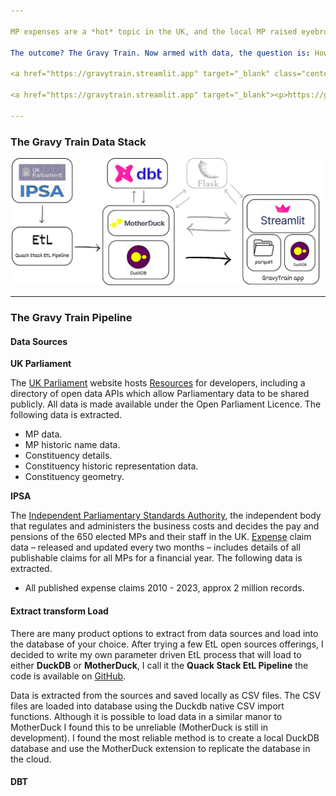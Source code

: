 ```yaml
--- 

MP expenses are a *hot* topic in the UK, and the local MP raised eyebrows  with large claims for rented accommodation, even though they live in a constituency close to London. This made me wonder if the outrage was justified.
                  
The outcome? The Gravy Train. Now armed with data, the question is: How does your MP's spending compare?

<a href="https://gravytrain.streamlit.app" target="_blank" class="center-align"><img src="images/GravyTrain_Screenshot.png" ></a>

<a href="https://gravytrain.streamlit.app" target="_blank"><p>https://gravytrain.streamlit.app</p></a>

---
```


<h3 class="light-blue-text darken-1">The Gravy Train Data Stack</h3>

<a href="/gravytrain.html" target="_blank"><img src="images/EtL.png" class=""></a>

---

<h3 class="light-blue-text darken-1">The Gravy Train Pipeline</h3>

#### Data Sources
**UK Parliament**

The [UK Parliament](https://www.parliament.uk/) website hosts [Resources](https://developer.parliament.uk) for developers, including a directory of open data APIs which allow Parliamentary data to be shared publicly. All data is made available under the Open Parliament Licence. The following data is extracted.

* MP data.
* MP historic name data.
* Constituency details.
* Constituency historic representation data.
* Constituency geometry.

**IPSA**

The [Independent Parliamentary Standards Authority](https://www.theipsa.org.uk/), the independent body that regulates and administers the business costs and decides the pay and pensions of the 650 elected MPs and their staff in the UK. [Expense](https://www.theipsa.org.uk/mp-staffing-business-costs/annual-publications) claim data – released and updated every two months – includes details of all publishable claims for all MPs for a financial year. The following data is extracted. 

* All published expense claims 2010 - 2023, approx 2 million records.

#### Extract transform Load

There are many product options to extract from data sources and load into the database of your choice. After trying a few EtL open sources offerings, I decided to write my own parameter driven EtL process that will load to either **DuckDB** or **MotherDuck**, I call it  the **Quack Stack EtL Pipeline** the code is available on [GitHub](https://github.com/JasonMuteham/Quack_Stack_EtL_Pipeline).

Data is extracted from the sources and saved locally as CSV files. The CSV files are loaded into database using the Duckdb native CSV import functions. Although it is possible to load data in a similar manor to MotherDuck I found this to be unreliable (MotherDuck is still in development). I found the most reliable method is to create a local DuckDB database and use the MotherDuck extension to replicate the database in the cloud.

#### DBT


